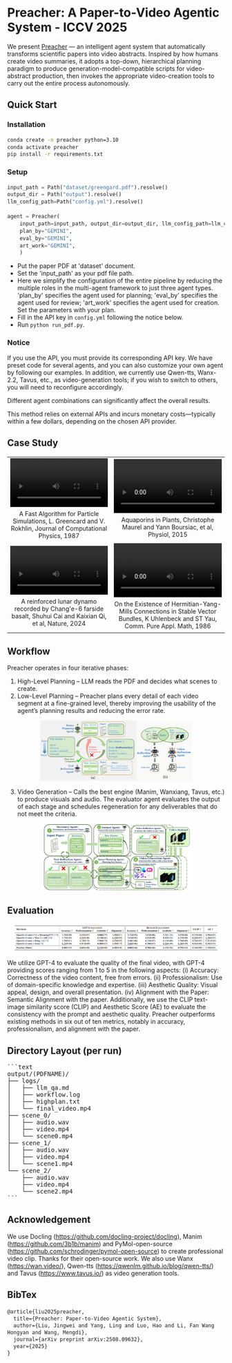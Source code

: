 # Preacher: A Paper-to-Video Agentic System - ICCV 2025

We present [Preacher](https://arxiv.org/abs/2508.09632) — an intelligent agent system that automatically transforms scientific papers into video abstracts. Inspired by how humans create video summaries, it adopts a top-down, hierarchical planning paradigm to produce generation-model-compatible scripts for video-abstract production, then invokes the appropriate video-creation tools to carry out the entire process autonomously.

## Quick Start
### Installation
```bash
conda create -n preacher python=3.10
conda activate preacher
pip install -r requirements.txt
```

### Setup
```python
input_path = Path("dataset/greengard.pdf").resolve()
output_dir = Path("output").resolve()
llm_config_path=Path("config.yml").resolve()

agent = Preacher(
    input_path=input_path, output_dir=output_dir, llm_config_path=llm_config_path,
    plan_by="GEMINI",
    eval_by="GEMINI",
    art_work="GEMINI",
    )
```

+ Put the paper PDF at 'dataset' document.
+ Set the 'input_path' as your pdf file path.
+ Here we simplify the configuration of the entire pipeline by reducing the multiple roles in the multi-agent framework to just three agent types. 'plan_by' specifies the agent used for planning; 'eval_by' specifies the agent used for review; 'art_work' specifies the agent used for creation. Set the parameters with your plan.
+ Fill in the API key in `config.yml` following the notice below.
+ Run `python run_pdf.py`.


### Notice
If you use the API, you must provide its corresponding API key. We have preset code for several agents, and you can also customize your own agent by following our examples. In addition, we currently use Qwen-tts, Wanx-2.2, Tavus, etc., as video-generation tools; if you wish to switch to others, you will need to reconfigure accordingly.

Different agent combinations can significantly affect the overall results.

This method relies on external APIs and incurs monetary costs—typically within a few dollars, depending on the chosen API provider.

## Case Study 
<table border="0" style="width:100%; text-align:center; margin-top:20px;">
  <tr>
    <td>
      <video src="https://github.com/user-attachments/assets/c4d802b9-01da-4cc1-9767-f3f2192df410"
             width="100%" controls autoplay loop></video>
      <p style="margin:4px 0; font-size:14px;">A Fast Algorithm for Particle Simulations, L. Greencard and V. Rokhlin, Journal of Computational Physics, 1987</p>
    </td>
    <td>
      <video src="https://github.com/user-attachments/assets/98705c1b-6f6b-40c8-81a5-f44f5304f697"
             width="100%" controls autoplay loop></video>
      <p style="margin:4px 0; font-size:14px;">Aquaporins in Plants, Christophe Maurel and Yann Boursiac, et al, Physiol, 2015</p>
    </td>
  </tr>
  <tr>
    <td>
      <video src="https://github.com/user-attachments/assets/30c9fa22-05a9-405c-8199-147cf89bae0e"
             width="100%" controls autoplay loop></video>
      <p style="margin:4px 0; font-size:14px;">A reinforced lunar dynamo recorded by Chang'e-6 farside basalt, Shuhui Cai and Kaixian Qi, et al, Nature, 2024</p>
    </td>
    <td>
      <video src="https://github.com/user-attachments/assets/6a4aa0d6-f6c2-4db5-b31e-5c2fadaf6e8f"
             width="100%" controls autoplay loop></video>
      <p style="margin:4px 0; font-size:14px;">On the Existence of Hermitian-Yang-Mills Connections in Stable Vector Bundles, K Uhlenbeck and ST Yau, Comm. Pure Appl. Math, 1986</p>
    </td>
  </tr>
</table>
 
## Workflow
Preacher operates in four iterative phases:
1. High-Level Planning – LLM reads the PDF and decides what scenes to create.
2. Low-Level Planning –  Preacher plans every detail of each video segment at a fine-grained level, thereby improving the usability of the agent’s planning results and reducing the error rate.
<p align="center">
  <img src="assets/plan.png" alt="plan" width="70%">
</p>
 
  3. Video Generation – Calls the best engine (Manim, Wanxiang, Tavus, etc.) to produce visuals and audio. The evaluator agent evaluates the output of each stage and schedules regeneration for any deliverables that do not meet the criteria.

<p align="center">
  <img src="assets/workflow.png" alt="workflow" width="70%">
</p>

## Evaluation
<p align="center">
  <img src="assets/result.png" alt="plan" width="95%">
</p>

We utilize GPT-4 to evaluate the quality of the final video, with GPT-4 providing scores ranging from 1 to 5 in the following aspects: (i) Accuracy: Correctness of the video content, free from errors. (ii) Professionalism: Use of domain-specific knowledge and expertise. (iii) Aesthetic Quality: Visual appeal, design, and overall presentation. (iv) Alignment with the Paper: Semantic Alignment with the paper. Additionally, we use the CLIP text-image similarity score (CLIP) and Aesthetic Score (AE) to evaluate the consistency with the prompt and aesthetic quality. Preacher outperforms existing methods in six out of ten metrics, notably in accuracy, professionalism, and alignment with the paper.


## Directory Layout (per run)

<pre>
```text
output/(PDFNAME)/
├── logs/
│   ├── llm_qa.md
│   ├── workflow.log
│   ├── highplan.txt
│   └── final_video.mp4
├── scene_0/
│   ├── audio.wav
│   ├── video.mp4
│   └── scene0.mp4
├── scene_1/
│   ├── audio.wav
│   ├── video.mp4
│   └── scene1.mp4
└── scene_2/
    ├── audio.wav
    ├── video.mp4
    └── scene2.mp4
```
</pre>
## Acknowledgement
We use Docling (https://github.com/docling-project/docling), Manim (https://github.com/3b1b/manim) and PyMol-open-source (https://github.com/schrodinger/pymol-open-source) to create professional video clip. Thanks for their open-source work. We also use Wanx (https://wan.video/), Qwen-tts (https://qwenlm.github.io/blog/qwen-tts/) and Tavus (https://www.tavus.io/) as video generation tools.
## BibTex
```
@article{liu2025preacher,
  title={Preacher: Paper-to-Video Agentic System},
  author={Liu, Jingwei and Yang, Ling and Luo, Hao and Li, Fan Wang Hongyan and Wang, Mengdi},
  journal={arXiv preprint arXiv:2508.09632},
  year={2025}
}
```
